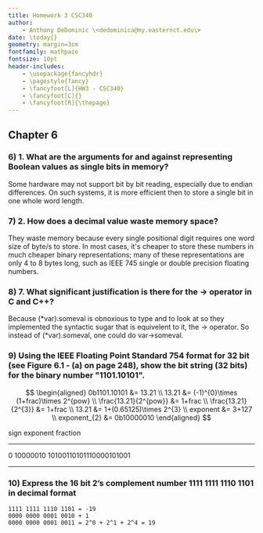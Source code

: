 ```yaml
---
title: Homework 3 CSC340
author:
    - Anthony DeDominic \<dedominica@my.easternct.edu\>
date: \today{}
geometry: margin=3cm
fontfamily: mathpazo
fontsize: 10pt
header-includes:
	- \usepackage{fancyhdr}
	- \pagestyle{fancy}
	- \fancyfoot[L]{HW3 - CSC340}
	- \fancyfoot[C]{}
	- \fancyfoot[R]{\thepage}
---
```


Chapter 6
---------

### 6) 1. What are the arguments for and against representing Boolean values as single bits in memory?

Some hardware may not support bit by bit reading, especially due to endian differences.
On such systems, it is more efficient then to store a single bit in one whole word length.

### 7) 2. How does a decimal value waste memory space?

They waste memory because every single positional digit requires one word size of byte/s to store.
In most cases, it's cheaper to store these numbers in much cheaper binary representations;
many of these representations are only 4 to 8 bytes long, such as IEEE 745 single or double precision floating numbers.

### 8) 7. What significant justification is there for the -> operator in C and C++? 

Because (*var).someval is obnoxious to type and to look at so they implemented the syntactic sugar that is equivelent to it, the -> operator. So instead of (*var).someval, one could do var->someval.

### 9) Using the IEEE Floating Point Standard 754 format for 32 bit (see Figure 6.1 - (a) on page 248), show the bit string (32 bits) for the binary number "1101.10101".

$$
\begin{aligned}
	0b1101.10101 &= 13.21 \\
	13.21 &= (-1)^{0}\times  (1+frac)\times 2^{pow} \\
	\frac{13.21}{2^{pow}} &= 1+frac \\
	\frac{13.21}{2^{3}} &= 1+frac \\
	13.21 &= 1+(0.65125)\times 2^{3} \\
	exponent &= 3+127 \\
	exponent_{2} &= 0b10000010
\end{aligned}
$$

sign exponent fraction
---- -------- -----------------------
   0 10000010 10100110101110000101001 
---- -------- -----------------------

### 10) Express the 16 bit 2’s complement number 1111 1111 1110 1101 in decimal format

	1111 1111 1110 1101 = -19
	0000 0000 0001 0010 + 1
	0000 0000 0001 0011 = 2^0 + 2^1 + 2^4 = 19
